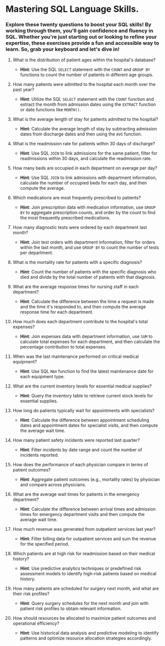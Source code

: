 # Mastering SQL Language Skills.
### Explore these twenty questions to boost your SQL skills! By working through them, you'll gain confidence and fluency in SQL. Whether you're just starting out or looking to refine your expertise, these exercises provide a fun and accessible way to learn. So, grab your keyboard and let's dive in!

1. What is the distribution of patient ages within the hospital's database?
   - **Hint**: Use the SQL `SELECT` statement with the `COUNT` and `GROUP BY` functions to count the number of patients in different age groups.

2. How many patients were admitted to the hospital each month over the past year?
   - **Hint**: Utilize the SQL `SELECT` statement with the `COUNT` function and extract the month from admission dates using the `EXTRACT` function or date functions like `MONTH()`.

3. What is the average length of stay for patients admitted to the hospital?
   - **Hint**: Calculate the average length of stay by subtracting admission dates from discharge dates and then using the `AVG` function.

4. What is the readmission rate for patients within 30 days of discharge?
   - **Hint**: Use SQL `JOIN` to link admissions for the same patient, filter for readmissions within 30 days, and calculate the readmission rate.

5. How many beds are occupied in each department on average per day?
   - **Hint**: Use SQL `JOIN` to link admissions with department information, calculate the number of occupied beds for each day, and then compute the average.

6. Which medications are most frequently prescribed to patients?
   - **Hint**: Join prescription data with medication information, use `GROUP BY` to aggregate prescription counts, and order by the count to find the most frequently prescribed medications.

7. How many diagnostic tests were ordered by each department last month?
   - **Hint**: Join test orders with department information, filter for orders within the last month, and use `GROUP BY` to count the number of tests per department.

8. What is the mortality rate for patients with a specific diagnosis?
   - **Hint**: Count the number of patients with the specific diagnosis who died and divide by the total number of patients with that diagnosis.

9. What are the average response times for nursing staff in each department?
   - **Hint**: Calculate the difference between the time a request is made and the time it's responded to, and then compute the average response time for each department.

10. How much does each department contribute to the hospital's total expenses?
    - **Hint**: Join expenses data with department information, use `SUM` to calculate total expenses for each department, and then calculate the percentage contribution to total expenses.

11. When was the last maintenance performed on critical medical equipment?
    - **Hint**: Use SQL `MAX` function to find the latest maintenance date for each equipment type.

12. What are the current inventory levels for essential medical supplies?
    - **Hint**: Query the inventory table to retrieve current stock levels for essential supplies.

13. How long do patients typically wait for appointments with specialists?
    - **Hint**: Calculate the difference between appointment scheduling dates and appointment dates for specialist visits, and then compute the average wait time.

14. How many patient safety incidents were reported last quarter?
    - **Hint**: Filter incidents by date range and count the number of incidents reported.

15. How does the performance of each physician compare in terms of patient outcomes?
    - **Hint**: Aggregate patient outcomes (e.g., mortality rates) by physician and compare across physicians.

16. What are the average wait times for patients in the emergency department?
    - **Hint**: Calculate the difference between arrival times and admission times for emergency department visits and then compute the average wait time.

17. How much revenue was generated from outpatient services last year?
    - **Hint**: Filter billing data for outpatient services and sum the revenue for the specified period.

18. Which patients are at high risk for readmission based on their medical history?
    - **Hint**: Use predictive analytics techniques or predefined risk assessment models to identify high-risk patients based on medical history.

19. How many patients are scheduled for surgery next month, and what are their risk profiles?
    - **Hint**: Query surgery schedules for the next month and join with patient risk profiles to obtain relevant information.

20. How should resources be allocated to maximize patient outcomes and operational efficiency?
    - **Hint**: Use historical data analysis and predictive modeling to identify patterns and optimize resource allocation strategies accordingly.
